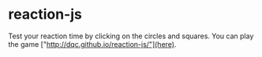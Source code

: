 # reaction-js
Test your reaction time by clicking on the circles and squares. You can play the game ["http://dqc.github.io/reaction-js/"](here).

